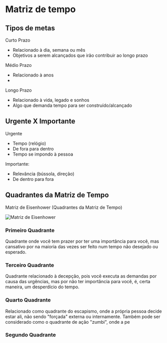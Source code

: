 # Matriz de tempo

## Tipos de metas

Curto Prazo

- Relacionado à dia, semana ou mês
- Objetivos a serem alcançados que irão contribuir ao longo prazo

Médio Prazo

- Relacionado à anos
- 

Longo Prazo

- Relacionado à vida, legado e sonhos
- Algo que demanda tempo para ser construído/alcançado

## Urgente X Importante

Urgente

- Tempo (relógio)
- De fora para dentro
- Tempo se impondo à pessoa

Importante:

- Relevância (bússola, direção)
- De dentro para fora

## Quadrantes da Matriz de Tempo

Matriz de Eisenhower (Quadrantes da Matriz de Tempo)

![Matriz de Eisenhower](https://blog.runrun.it/wp-content/uploads/2014/08/importanteurgente_matriz.png)

### Primeiro Quadrante
 
Quadrante onde você tem prazer por ter uma importância para você, mas cansativo por na maioria das vezes ser feito num tempo não desejado ou esperado.

### Terceiro Quadrante

Quadrante relacionado à decepção, pois você executa as demandas por causa das urgências, mas por não ter importância para você, é, certa maneira, um desperdício do tempo.

### Quarto Quadrante

Relacionado como quadrante do escapismo, onde a própria pessoa decide estar ali, não sendo "forçada" externa ou internamente. Também pode ser considerado como o quadrante de ação "zumbi", onde a pe

### Segundo Quadrante



<!--stackedit_data:
eyJoaXN0b3J5IjpbLTIxMjE2MTMwNjcsLTEwOTM2OTgzNzUsLT
E2NzIwNTY2MDcsMTQ4NTI1Nzc5MCw0NjM4NTgzNSw3MzA5OTgx
MTZdfQ==
-->